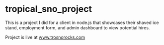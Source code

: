 # tropical_sno_project
This is a project I did for a client in node.js that showcases their shaved ice stand, employment form, and admin dashboard to view potential hires.

Project is live at www.trosnorocks.com
